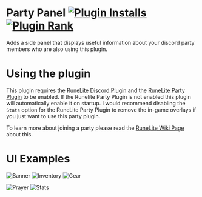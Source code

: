 # Party Panel [![Plugin Installs](http://img.shields.io/endpoint?url=https://api.runelite.net/pluginhub/shields/installs/plugin/party-panel)](https://runelite.net/plugin-hub/TheStonedTurtle) [![Plugin Rank](http://img.shields.io/endpoint?url=https://api.runelite.net/pluginhub/shields/rank/plugin/party-panel)](https://runelite.net/plugin-hub)
Adds a side panel that displays useful information about your discord party members who are also using this plugin.

# Using the plugin
This plugin requires the [RuneLite Discord Plugin](https://github.com/runelite/runelite/wiki/Discord) and the [RuneLite Party Plugin](https://github.com/runelite/runelite/wiki/Party) to be enabled. If the Runelite Party Plugin is not enabled this plugin will automatically enable it on startup. I would recommend disabling the `Stats` option for the RuneLite Party Plugin to remove the in-game overlays if you just want to use this party plugin.

To learn more about joining a party please read the [RuneLite Wiki Page](https://github.com/runelite/runelite/wiki/Party#how-to-create-a-party) about this.

# UI Examples

![Banner](images/banner.png)
![Inventory](images/inventory.png)
![Gear](images/gear.png)

![Prayer](images/prayer.png)
![Stats](images/stats.png)
